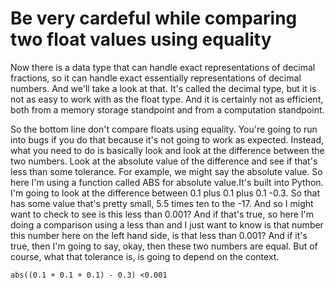 # Be very cardeful while comparing two float values using equality

Now there is a data type that can handle exact representations of decimal fractions, so it can handle exact essentially representations of decimal numbers.
And we'll take a look at that. It's called the decimal type, but it is not as easy to work with as the float type. And it is certainly not as efficient, both from a memory storage standpoint and from a computation standpoint.

So the bottom line don't compare floats using equality. You're going to run into bugs if you do that because it's not going to work as expected.
Instead, what you need to do is basically look and look at the difference between the two numbers. Look at the absolute value of the difference and see if that's less than some tolerance.
For example, we might say the absolute value. So here I'm using a function called ABS for absolute value.It's built into Python.
I'm going to look at the difference between 0.1 plus 0.1 plus 0.1 -0.3. So that has some value that's pretty small, 5.5 times ten to the -17.
And so I might want to check to see is this less than 0.001?
And if that's true, so here I'm doing a comparison using a less than and I just want to know is that number this number here on the left hand side, is that less than 0.001?
And if it's true, then I'm going to say, okay, then these two numbers are equal. But of course, what that tolerance is, is going to depend on the context.

```
abs((0.1 + 0.1 + 0.1) - 0.3) <0.001
```